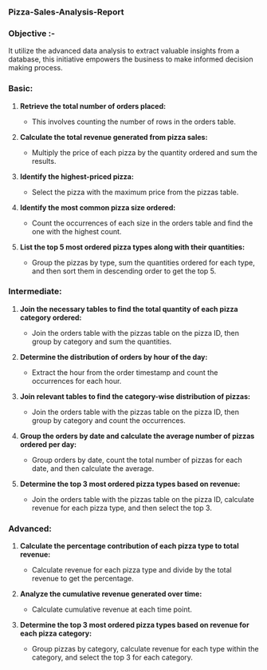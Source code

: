 ### Pizza-Sales-Analysis-Report


### Objective :-

It utilize the advanced data analysis to extract valuable insights from a database, this initiative empowers the business to make informed decision making process.

### Basic:

1. **Retrieve the total number of orders placed:**
   - This involves counting the number of rows in the orders table.

2. **Calculate the total revenue generated from pizza sales:**
   - Multiply the price of each pizza by the quantity ordered and sum the results.

3. **Identify the highest-priced pizza:**
   - Select the pizza with the maximum price from the pizzas table.

4. **Identify the most common pizza size ordered:**
   - Count the occurrences of each size in the orders table and find the one with the highest count.

5. **List the top 5 most ordered pizza types along with their quantities:**
   - Group the pizzas by type, sum the quantities ordered for each type, and then sort them in descending order to get the top 5.

### Intermediate:

1. **Join the necessary tables to find the total quantity of each pizza category ordered:**
   - Join the orders table with the pizzas table on the pizza ID, then group by category and sum the quantities.

2. **Determine the distribution of orders by hour of the day:**
   - Extract the hour from the order timestamp and count the occurrences for each hour.

3. **Join relevant tables to find the category-wise distribution of pizzas:**
   - Join the orders table with the pizzas table on the pizza ID, then group by category and count the occurrences.

4. **Group the orders by date and calculate the average number of pizzas ordered per day:**
   - Group orders by date, count the total number of pizzas for each date, and then calculate the average.

5. **Determine the top 3 most ordered pizza types based on revenue:**
   - Join the orders table with the pizzas table on the pizza ID, calculate revenue for each pizza type, and then select the top 3.

### Advanced:

1. **Calculate the percentage contribution of each pizza type to total revenue:**
   - Calculate revenue for each pizza type and divide by the total revenue to get the percentage.

2. **Analyze the cumulative revenue generated over time:**
   - Calculate cumulative revenue at each time point.

3. **Determine the top 3 most ordered pizza types based on revenue for each pizza category:**
   - Group pizzas by category, calculate revenue for each type within the category, and select the top 3 for each category.
